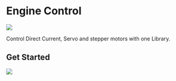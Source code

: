 # Engine Control

[![](https://img.shields.io/badge/Available_in_the_Arduino_Library_Manager-2ea44f)](https://www.arduino.cc/reference/en/libraries/engine-control/)

Control Direct Current, Servo and stepper motors with one Library.

## Get Started

[![](https://img.shields.io/badge/Visit_the-Wiki-2ea44f?logo=github)](https://github.com/Arduino-Library-Collection/Engine-Control/wiki)
